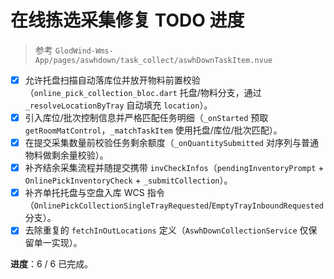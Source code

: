 # 在线拣选采集修复 TODO 进度

> 参考 `GlodWind-Wms-App/pages/aswhdown/task_collect/aswhDownTaskItem.nvue`

- [x] 允许托盘扫描自动落库位并放开物料前置校验（`online_pick_collection_bloc.dart` 托盘/物料分支，通过 `_resolveLocationByTray` 自动填充 `location`）。
- [x] 引入库位/批次控制信息并严格匹配任务明细（`_onStarted` 预取 `getRoomMatControl`，`_matchTaskItem` 使用托盘/库位/批次匹配）。
- [x] 在提交采集数量前校验任务剩余额度（`_onQuantitySubmitted` 对序列与普通物料做剩余量校验）。
- [x] 补齐结余采集流程并随提交携带 `invCheckInfos`（`pendingInventoryPrompt` + `OnlinePickInventoryCheck` + `_submitCollection`）。
- [x] 补齐单托托盘与空盘入库 WCS 指令（`OnlinePickCollectionSingleTrayRequested`/`EmptyTrayInboundRequested` 分支）。
- [x] 去除重复的 `fetchInOutLocations` 定义（`AswhDownCollectionService` 仅保留单一实现）。

**进度**：6 / 6 已完成。
